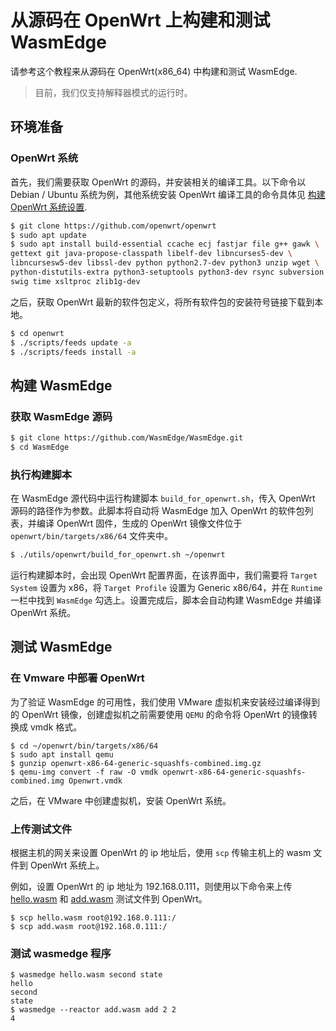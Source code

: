 # 从源码在 OpenWrt 上构建和测试 WasmEdge

请参考这个教程来从源码在 OpenWrt(x86_64) 中构建和测试 WasmEdge.

> 目前，我们仅支持解释器模式的运行时。

## 环境准备

### OpenWrt 系统

首先，我们需要获取 OpenWrt 的源码，并安装相关的编译工具。以下命令以 Debian / Ubuntu 系统为例，其他系统安装 OpenWrt 编译工具的命令具体见 [构建 OpenWrt 系统设置](https://openwrt.org/docs/guide-developer/toolchain/install-buildsystem).

```bash
$ git clone https://github.com/openwrt/openwrt
$ sudo apt update
$ sudo apt install build-essential ccache ecj fastjar file g++ gawk \
gettext git java-propose-classpath libelf-dev libncurses5-dev \
libncursesw5-dev libssl-dev python python2.7-dev python3 unzip wget \
python-distutils-extra python3-setuptools python3-dev rsync subversion \
swig time xsltproc zlib1g-dev 
```

之后，获取 OpenWrt 最新的软件包定义，将所有软件包的安装符号链接下载到本地。

```bash
$ cd openwrt
$ ./scripts/feeds update -a
$ ./scripts/feeds install -a
```

## 构建 WasmEdge

### 获取 WasmEdge 源码

```bash
$ git clone https://github.com/WasmEdge/WasmEdge.git
$ cd WasmEdge
```

### 执行构建脚本

在 WasmEdge 源代码中运行构建脚本 `build_for_openwrt.sh`，传入 OpenWrt 源码的路径作为参数。此脚本将自动将 WasmEdge 加入 OpenWrt 的软件包列表，并编译 OpenWrt 固件，生成的 OpenWrt 镜像文件位于 `openwrt/bin/targets/x86/64` 文件夹中。

```bash
$ ./utils/openwrt/build_for_openwrt.sh ~/openwrt
```

运行构建脚本时，会出现 OpenWrt 配置界面，在该界面中，我们需要将 `Target System` 设置为 x86，将 `Target Profile` 设置为 Generic x86/64，并在 `Runtime` 一栏中找到 `WasmEdge` 勾选上。设置完成后，脚本会自动构建 WasmEdge 并编译 OpenWrt 系统。

## 测试 WasmEdge

### 在 Vmware 中部署 OpenWrt

为了验证 WasmEdge 的可用性，我们使用 VMware 虚拟机来安装经过编译得到的 OpenWrt 镜像，创建虚拟机之前需要使用 `QEMU` 的命令将 OpenWrt 的镜像转换成 vmdk 格式。

```
$ cd ~/openwrt/bin/targets/x86/64
$ sudo apt install qemu
$ gunzip openwrt-x86-64-generic-squashfs-combined.img.gz
$ qemu-img convert -f raw -O vmdk openwrt-x86-64-generic-squashfs-combined.img Openwrt.vmdk
```

之后，在 VMware 中创建虚拟机，安装 OpenWrt 系统。

### 上传测试文件

根据主机的网关来设置 OpenWrt 的 ip 地址后，使用 `scp` 传输主机上的 wasm 文件到 OpenWrt 系统上。

例如，设置 OpenWrt 的 ip 地址为 192.168.0.111，则使用以下命令来上传 [hello.wasm](https://github.com/WasmEdge/WasmEdge/raw/master/examples/wasm/hello.wasm) 和 [add.wasm](https://raw.githubusercontent.com/WasmEdge/WasmEdge/master/examples/wasm/add.wasm) 测试文件到 OpenWrt。

```
$ scp hello.wasm root@192.168.0.111:/
$ scp add.wasm root@192.168.0.111:/
```

### 测试 wasmedge 程序

```
$ wasmedge hello.wasm second state
hello
second
state
$ wasmedge --reactor add.wasm add 2 2
4
```


